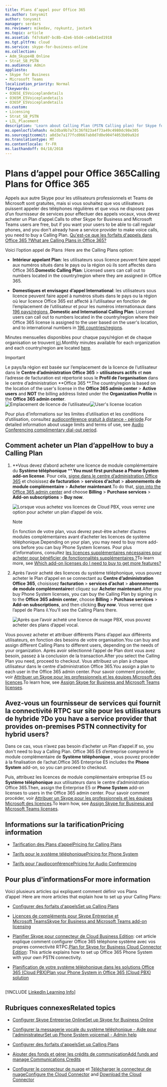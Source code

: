 ```yaml
---
title: Plans d’appel pour Office 365
ms.author: tonysmit
author: tonysmit
manager: serdars
ms.reviewer: mikedav, roykuntz, jastark
ms.topic: article
ms.assetid: f47c6a97-bc8b-42e6-b5d4-ce6b41ed1918
ms.tgt.pltfrm: cloud
ms.service: skype-for-business-online
ms.collection:
- Adm_Skype4B_Online
- Strat_SB_PSTN
ms.audience: Admin
appliesto:
- Skype for Business
- Microsoft Teams
localization_priority: Normal
f1keywords:
- O365E_E5Voiceplandetails
- O365M_E5Voiceplandetails
- O365P_E5Voiceplandetails
ms.custom:
- Licensing
- Strat_SB_PSTN
- LIL_Placement
description: 'Learn about Calling Plan (PSTN Calling plan) for Skype for business options and how to get licenses for your organization. '
ms.openlocfilehash: 4e2dba9b7a73c36f823a4f73a49c4980dc98e305
ms.sourcegitcommit: a0d3e7a177fcd0667ab0d7d0e904f4053b09a92d
ms.translationtype: MT
ms.contentlocale: fr-FR
ms.lasthandoff: 04/18/2018
---
```

# <a name="calling-plans-for-office-365"></a><span data-ttu-id="27b94-103">Plans d’appel pour Office 365</span><span class="sxs-lookup"><span data-stu-id="27b94-103">Calling Plans for Office 365</span></span>

<span data-ttu-id="27b94-104">Appels aux autre Skype pour les utilisateurs professionnels et Teams de Microsoft sont gratuites, mais si vous souhaitez que vos utilisateurs puissent appeler des téléphones régulières et que vous ne disposez pas d’un fournisseur de services pour effectuer des appels vocaux, vous devez acheter un Plan d’appel.</span><span class="sxs-lookup"><span data-stu-id="27b94-104">Calls to other Skype for Business and Microsoft Teams users are free, but if you want your users to be able to call regular phones, and you don't already have a service provider to make voice calls, you need to buy a Calling Plan.</span></span> [<span data-ttu-id="27b94-105">Qu'est-ce que les forfaits d'appels dans Office 365 ?</span><span class="sxs-lookup"><span data-stu-id="27b94-105">What are Calling Plans in Office 365?</span></span>](../what-are-calling-plans-in-office-365/what-are-calling-plans-in-office-365.md)
  
<span data-ttu-id="27b94-106">Voici l’option appel de Plans :</span><span class="sxs-lookup"><span data-stu-id="27b94-106">Here are the Calling Plans option:</span></span>
  
- <span data-ttu-id="27b94-107">**Intérieur appelant Plan**: les utilisateurs sous licence peuvent faire appel aux numéros situés dans le pays ou la région où ils sont affectés dans Office 365.</span><span class="sxs-lookup"><span data-stu-id="27b94-107">**Domestic Calling Plan**: Licensed users can call out to numbers located in the country/region where they are assigned in Office 365.</span></span>
    
- <span data-ttu-id="27b94-108">**Domestiques et envisagez d’appel International**: les utilisateurs sous licence peuvent faire appel à numéros situés dans le pays ou la région où leur licence Office 365 est affecté à l’utilisateur en fonction de l’emplacement de l’utilisateur et pour les numéros internationaux dans [196 pays/régions ](../country-and-region-availability-for-audio-conferencing-and-calling-plans/users-can-make-outbound-calls-to-these-countries-and-regions.md).</span><span class="sxs-lookup"><span data-stu-id="27b94-108">**Domestic and International Calling Plan**: Licensed users can call out to numbers located in the country/region where their Office 365 license is assigned to the user based on the user's location, and to international numbers in [196 countries/regions](../country-and-region-availability-for-audio-conferencing-and-calling-plans/users-can-make-outbound-calls-to-these-countries-and-regions.md).</span></span>
    
<span data-ttu-id="27b94-109">Minutes mensuelles disponibles pour chaque pays/région et de chaque organisation se trouvent [ici](../country-and-region-availability-for-audio-conferencing-and-calling-plans/country-and-region-availability-for-audio-conferencing-and-calling-plans.md).</span><span class="sxs-lookup"><span data-stu-id="27b94-109">Monthly minutes available for each organization and each country/region are located [here](../country-and-region-availability-for-audio-conferencing-and-calling-plans/country-and-region-availability-for-audio-conferencing-and-calling-plans.md).</span></span>
  
> [!IMPORTANT]
> <span data-ttu-id="27b94-110">Le pays/la région est basée sur l’emplacement de la licence de l’utilisateur dans le **Centre d’administration Office 365** > **utilisateurs actifs** et **non** l’adresse de facturation est répertorié sous le **Profil de l’organisation** dans le centre d’administration **Office 365 **.</span><span class="sxs-lookup"><span data-stu-id="27b94-110">The country/region is based on the location of the user's license in the **Office 365 admin center** > **Active users** and **NOT** the billing address listed under the **Organization Profile** in the **Office 365 admin center**.</span></span>   
<span data-ttu-id="27b94-111">![Emplacement de licence de l’utilisateur](../images/cc1e16d1-8a5e-43e0-99a3-dc991efdfbab.png)</span><span class="sxs-lookup"><span data-stu-id="27b94-111">![User's license location](../images/cc1e16d1-8a5e-43e0-99a3-dc991efdfbab.png)</span></span>
  
<span data-ttu-id="27b94-112">Pour plus d’informations sur les limites d’utilisation et les conditions d’utilisation, consultez [audioconférence gratuit à distance - période](../accessibility-and-regulatory/complimentary-dial-out-period.md).</span><span class="sxs-lookup"><span data-stu-id="27b94-112">For detailed information about usage limits and terms of use, see [Audio Conferencing complimentary dial-out period](../accessibility-and-regulatory/complimentary-dial-out-period.md).</span></span>
  
## <a name="how-to-buy-a-calling-plan"></a><span data-ttu-id="27b94-113">Comment acheter un Plan d’appel</span><span class="sxs-lookup"><span data-stu-id="27b94-113">How to buy a Calling Plan</span></span>

1. <span data-ttu-id="27b94-114">**Vous devez d’abord acheter une licence de module complémentaire du **Système téléphonique** **.</span><span class="sxs-lookup"><span data-stu-id="27b94-114">**You must first purchase a **Phone System** add-on license**.</span></span> <span data-ttu-id="27b94-115">Pour cela, [signe dans le centre d’administration Office 365](https://portal.office.com/adminportal/home?add=sub&amp;adminportal=1#/catalog) et choisissez **de facturation** > **services d’achat** > **abonnements de module complémentaire** > **Acheter maintenant**.</span><span class="sxs-lookup"><span data-stu-id="27b94-115">To do that, [sign into the Office 365 admin center](https://portal.office.com/adminportal/home?add=sub&amp;adminportal=1#/catalog) and choose **Billing** > **Purchase services** > **Add-on subscriptions** > **Buy now**.</span></span>
    
    ![Lorsque vous achetez vos licences de Cloud PBX, vous verrez une option pour acheter un plan d’appel de voix.](../images/5893fca0-292c-4cdf-9b43-c507a8b44b74.png)
  
    > [!NOTE]
    > <span data-ttu-id="27b94-117">En fonction de votre plan, vous devrez peut-être acheter d’autres modules complémentaires avant d’acheter les licences de système téléphonique.</span><span class="sxs-lookup"><span data-stu-id="27b94-117">Depending on your plan, you may need to buy more add-ons before you can buy Phone System licenses.</span></span> <span data-ttu-id="27b94-118">Pour plus d’informations, consultez [les licences supplémentaires nécessaires pour acheter pour bénéficier de fonctionnalités supplémentaires ?](../skype-for-business-and-microsoft-teams-add-on-licensing/skype-for-business-and-microsoft-teams-add-on-licensing.md)</span><span class="sxs-lookup"><span data-stu-id="27b94-118">To learn more, see [Which add-on licenses do I need to buy to get more features?](../skype-for-business-and-microsoft-teams-add-on-licensing/skype-for-business-and-microsoft-teams-add-on-licensing.md)</span></span>
  
2. <span data-ttu-id="27b94-119">Après l’avoir acheté des licences du système téléphonique, vous pouvez acheter le Plan d’appel en se connectant au **Centre d’administration Office 365**, choisissez **facturation** > **services d’achat** > **abonnements de module complémentaire**et cliquez sur **Acheter maintenant**.</span><span class="sxs-lookup"><span data-stu-id="27b94-119">After you buy Phone System licenses, you can buy the Calling Plan by signing in to the **Office 365 admin center**, choose **Billing** > **Purchase services** > **Add-on subscriptions**, and then clicking **Buy now**.</span></span> <span data-ttu-id="27b94-120">Vous verrez que l’appel de Plans il.</span><span class="sxs-lookup"><span data-stu-id="27b94-120">You'll see the Calling Plans there.</span></span>
    
    ![Après que l’avoir acheté une licence de nuage PBX, vous pouvez acheter des plans d’appel vocal.](../images/ab2d6dce-56eb-4bbc-ac1a-430b0c065d18.png)
  
<span data-ttu-id="27b94-122">Vous pouvez acheter et attribuer différents Plans d’appel aux différents utilisateurs, en fonction des besoins de votre organisation.</span><span class="sxs-lookup"><span data-stu-id="27b94-122">You can buy and assign different Calling Plans to different users, depending on the needs of your organization.</span></span> <span data-ttu-id="27b94-123">Après avoir sélectionné l’appel de Plan dont vous avez besoin, passez à la conclusion de la transaction.</span><span class="sxs-lookup"><span data-stu-id="27b94-123">After you select the Calling Plan you need, proceed to checkout.</span></span> <span data-ttu-id="27b94-124">Vous attribuez un plan à chaque utilisateur dans le centre d’administration Office 365.</span><span class="sxs-lookup"><span data-stu-id="27b94-124">You assign a plan to each user in the Office 365 admin center.</span></span> <span data-ttu-id="27b94-125">Pour savoir comment procéder, voir [Attribuer un Skype pour les professionnels et les équipes Microsoft des licences](../skype-for-business-and-microsoft-teams-add-on-licensing/assign-skype-for-business-and-microsoft-teams-licenses.md).</span><span class="sxs-lookup"><span data-stu-id="27b94-125">To learn how, see [Assign Skype for Business and Microsoft Teams licenses](../skype-for-business-and-microsoft-teams-add-on-licensing/assign-skype-for-business-and-microsoft-teams-licenses.md).</span></span>
  
## <a name="do-you-have-a-service-provider-that-provides-on-premises-pstn-connectivity-for-hybrid-users"></a><span data-ttu-id="27b94-126">Avez-vous un fournisseur de services qui fournit la connectivité RTPC sur site pour les utilisateurs de hybride ?</span><span class="sxs-lookup"><span data-stu-id="27b94-126">Do you have a service provider that provides on-premises PSTN connectivity for hybrid users?</span></span>

<span data-ttu-id="27b94-127">Dans ce cas, vous n’avez pas besoin d’acheter un Plan d’appel.</span><span class="sxs-lookup"><span data-stu-id="27b94-127">If so, you don't need to buy a Calling Plan.</span></span> <span data-ttu-id="27b94-128">Office 365 E5 d’entreprise comprend le module complémentaire de **Système téléphonique** , vous pouvez procéder à la finalisation de l’achat.</span><span class="sxs-lookup"><span data-stu-id="27b94-128">Office 365 Enterprise E5 includes the **Phone System** add-on, so you can proceed to checkout.</span></span>
  
<span data-ttu-id="27b94-129">Puis, attribuez les licences de module complémentaire entreprise E5 ou **Système téléphonique** aux utilisateurs dans le centre d’administration Office 365.</span><span class="sxs-lookup"><span data-stu-id="27b94-129">Then, assign the Enterprise E5 or **Phone System** add-on licenses to users in the Office 365 admin center.</span></span> <span data-ttu-id="27b94-130">Pour savoir comment procéder, voir [Attribuer un Skype pour les professionnels et les équipes Microsoft des licences](../skype-for-business-and-microsoft-teams-add-on-licensing/assign-skype-for-business-and-microsoft-teams-licenses.md).</span><span class="sxs-lookup"><span data-stu-id="27b94-130">To learn how, see [Assign Skype for Business and Microsoft Teams licenses](../skype-for-business-and-microsoft-teams-add-on-licensing/assign-skype-for-business-and-microsoft-teams-licenses.md).</span></span>
  
## <a name="pricing-information"></a><span data-ttu-id="27b94-131">Informations sur la tarification</span><span class="sxs-lookup"><span data-stu-id="27b94-131">Pricing information</span></span>

- [<span data-ttu-id="27b94-132">Tarification des Plans d’appel</span><span class="sxs-lookup"><span data-stu-id="27b94-132">Pricing for Calling Plans</span></span>](https://go.microsoft.com/fwlink/?LinkId=799761)
    
- [<span data-ttu-id="27b94-133">Tarifs pour le système téléphonique</span><span class="sxs-lookup"><span data-stu-id="27b94-133">Pricing for Phone System</span></span>](https://go.microsoft.com/fwlink/?linkid=799763)
    
- [<span data-ttu-id="27b94-134">Tarifs pour l'audioconférence</span><span class="sxs-lookup"><span data-stu-id="27b94-134">Pricing for Audio Conferencing</span></span>](https://go.microsoft.com/fwlink/?linkid=799762)
    
## <a name="for-more-information"></a><span data-ttu-id="27b94-135">Pour plus d'informations</span><span class="sxs-lookup"><span data-stu-id="27b94-135">For more information</span></span>

<span data-ttu-id="27b94-136">Voici plusieurs articles qui expliquent comment définir vos Plans d’appel :</span><span class="sxs-lookup"><span data-stu-id="27b94-136">Here are more articles that explain how to set up your Calling Plans:</span></span>
  
- [<span data-ttu-id="27b94-137">Configurer des forfaits d'appels</span><span class="sxs-lookup"><span data-stu-id="27b94-137">Set up Calling Plans</span></span>](../what-are-calling-plans-in-office-365/set-up-calling-plans.md)
    
- [<span data-ttu-id="27b94-138">Licences de compléments pour Skype Entreprise et Microsoft Teams</span><span class="sxs-lookup"><span data-stu-id="27b94-138">Skype for Business and Microsoft Teams add-on licensing</span></span>](../skype-for-business-and-microsoft-teams-add-on-licensing/skype-for-business-and-microsoft-teams-add-on-licensing.md)
    
- <span data-ttu-id="27b94-139">[Planifier Skype pour connecteur de Cloud Business Edition](https://technet.microsoft.com/EN-US/library/Mt605227.aspx): cet article explique comment configurer Office 365 téléphone système avec vos propres connectivité RTPC.</span><span class="sxs-lookup"><span data-stu-id="27b94-139">[Plan for Skype for Business Cloud Connector Edition](https://technet.microsoft.com/EN-US/library/Mt605227.aspx): This article explains how to set up Office 365 Phone System with your own PSTN connectivity.</span></span>
    
- [<span data-ttu-id="27b94-140">Planification de votre système téléphonique dans les solutions Office 365 (Cloud PBX)</span><span class="sxs-lookup"><span data-stu-id="27b94-140">Plan your Phone System in Office 365 (Cloud PBX) solution</span></span>](https://go.microsoft.com/fwlink/p/?LinkId=717926)
    
## 

[!INCLUDE [LinkedIn Learning Info](../../common/office/linkedin-learning-info.md)]
   
## <a name="related-topics"></a><span data-ttu-id="27b94-141">Rubriques connexes</span><span class="sxs-lookup"><span data-stu-id="27b94-141">Related topics</span></span>

- [<span data-ttu-id="27b94-142">Configurer Skype Entreprise Online</span><span class="sxs-lookup"><span data-stu-id="27b94-142">Set up Skype for Business Online</span></span>](../set-up-skype-for-business-online/set-up-skype-for-business-online.md)
    
- [<span data-ttu-id="27b94-143">Configurer la messagerie vocale du système téléphonique - Aide pour l'administrateur</span><span class="sxs-lookup"><span data-stu-id="27b94-143">Set up Phone System voicemail - Admin help</span></span>](../what-is-phone-system-in-office-365/phone-system-voicemail/set-up-phone-system-voicemail.md)
    
- [<span data-ttu-id="27b94-144">Configurer des forfaits d'appels</span><span class="sxs-lookup"><span data-stu-id="27b94-144">Set up Calling Plans</span></span>](../what-are-calling-plans-in-office-365/set-up-calling-plans.md)
    
- [<span data-ttu-id="27b94-145">Ajouter des fonds et gérer les crédits de communication</span><span class="sxs-lookup"><span data-stu-id="27b94-145">Add funds and manage Communications Credits</span></span>](../skype-for-business-and-microsoft-teams-add-on-licensing/add-funds-and-manage-communications-credits.md)
    
- <span data-ttu-id="27b94-146">[Configurer le connecteur de nuage](https://technet.microsoft.com/en-us/library/mt605228.aspx) et [Télécharger le connecteur de nuage](https://aka.ms/CloudConnectorInstaller)</span><span class="sxs-lookup"><span data-stu-id="27b94-146">[Configure the Cloud Connector](https://technet.microsoft.com/en-us/library/mt605228.aspx) and [Download the Cloud Connector](https://aka.ms/CloudConnectorInstaller)</span></span>
  
  
 
